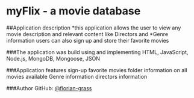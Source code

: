 # myFlix - a movie database

##Application description
*this application allows the user to view any movie description and relevant content like Directors and *Genre information
users can also sign up and store their favorite movies


###The application was build using and implementing
HTML, JavaScript, Node.js, MongoDB, Mongoose, JSON


###Application features
sign-up
favorite movies folder
information on all movies available
Genre information
directors information


###Author
GitHub: [@florian-grass](https://github.com/florian-grass)
 
